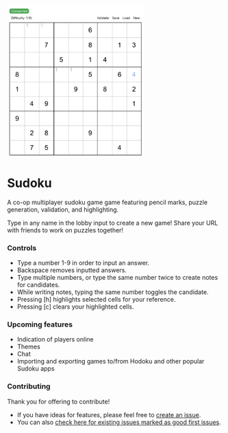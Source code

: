 <img src='https://github.com/WilliamChiu/sudoku/blob/master/src/images/1.png?raw=true' width='321' alt='game preview'>

# Sudoku

A co-op multiplayer sudoku game game featuring pencil marks, puzzle generation, validation, and highlighting.

Type in any name in the lobby input to create a new game! Share your URL with friends to work on puzzles together!

### Controls

- Type a number 1-9 in order to input an answer.
- Backspace removes inputted answers.
- Type multiple numbers, or type the same number twice to create notes for candidates.
- While writing notes, typing the same number toggles the candidate.
- Pressing [h] highlights selected cells for your reference.
- Pressing [c] clears your highlighted cells.

### Upcoming features

- Indication of players online
- Themes
- Chat
- Importing and exporting games to/from Hodoku and other popular Sudoku apps

### Contributing

Thank you for offering to contribute!

- If you have ideas for features, please feel free to [create an issue](https://github.com/WilliamChiu/sudoku/issues/new/choose).
- You can also [check here for existing issues marked as good first issues](https://github.com/WilliamChiu/sudoku/issues?q=is%3Aissue+is%3Aopen+label%3A%22good+first+issue%22).